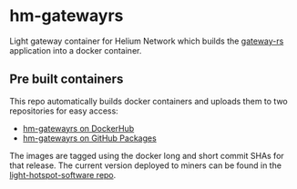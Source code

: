 # hm-gatewayrs

Light gateway container for Helium Network which builds the [gateway-rs](https://github.com/helium/gateway-rs) application into a docker container.

## Pre built containers

This repo automatically builds docker containers and uploads them to two repositories for easy access:
- [hm-gatewayrs on DockerHub](https://hub.docker.com/r/nebraltd/hm-gatewayrs)
- [hm-gatewayrs on GitHub Packages](https://github.com/NebraLtd/hm-gatewayrs/pkgs/container/hm-gatewayrs)

The images are tagged using the docker long and short commit SHAs for that release. The current version deployed to miners can be found in the [light-hotspot-software repo](https://github.com/NebraLtd/light-hotspot-software/blob/production/docker-compose.yml).
